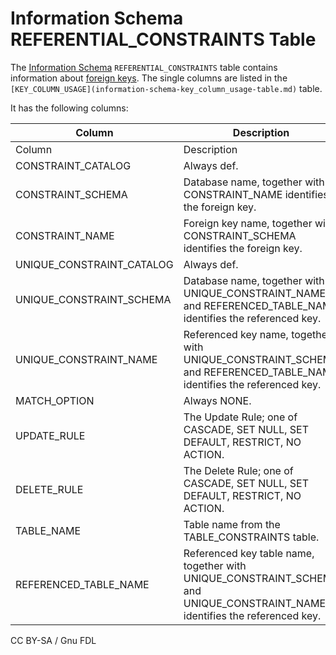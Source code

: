# Information Schema REFERENTIAL\_CONSTRAINTS Table

The [Information Schema](../) `REFERENTIAL_CONSTRAINTS` table contains information about [foreign keys](../../../../../../../ha-and-performance/optimization-and-tuning/optimization-and-indexes/foreign-keys.md). The single columns are listed in the `[KEY_COLUMN_USAGE](information-schema-key_column_usage-table.md)` table.

It has the following columns:

| Column                      | Description                                                                                                                     |
| --------------------------- | ------------------------------------------------------------------------------------------------------------------------------- |
| Column                      | Description                                                                                                                     |
| CONSTRAINT\_CATALOG         | Always def.                                                                                                                     |
| CONSTRAINT\_SCHEMA          | Database name, together with CONSTRAINT\_NAME identifies the foreign key.                                                       |
| CONSTRAINT\_NAME            | Foreign key name, together with CONSTRAINT\_SCHEMA identifies the foreign key.                                                  |
| UNIQUE\_CONSTRAINT\_CATALOG | Always def.                                                                                                                     |
| UNIQUE\_CONSTRAINT\_SCHEMA  | Database name, together with UNIQUE\_CONSTRAINT\_NAME and REFERENCED\_TABLE\_NAME identifies the referenced key.                |
| UNIQUE\_CONSTRAINT\_NAME    | Referenced key name, together with UNIQUE\_CONSTRAINT\_SCHEMA and REFERENCED\_TABLE\_NAME identifies the referenced key.        |
| MATCH\_OPTION               | Always NONE.                                                                                                                    |
| UPDATE\_RULE                | The Update Rule; one of CASCADE, SET NULL, SET DEFAULT, RESTRICT, NO ACTION.                                                    |
| DELETE\_RULE                | The Delete Rule; one of CASCADE, SET NULL, SET DEFAULT, RESTRICT, NO ACTION.                                                    |
| TABLE\_NAME                 | Table name from the TABLE\_CONSTRAINTS table.                                                                                   |
| REFERENCED\_TABLE\_NAME     | Referenced key table name, together with UNIQUE\_CONSTRAINT\_SCHEMA and UNIQUE\_CONSTRAINT\_NAME identifies the referenced key. |

CC BY-SA / Gnu FDL
